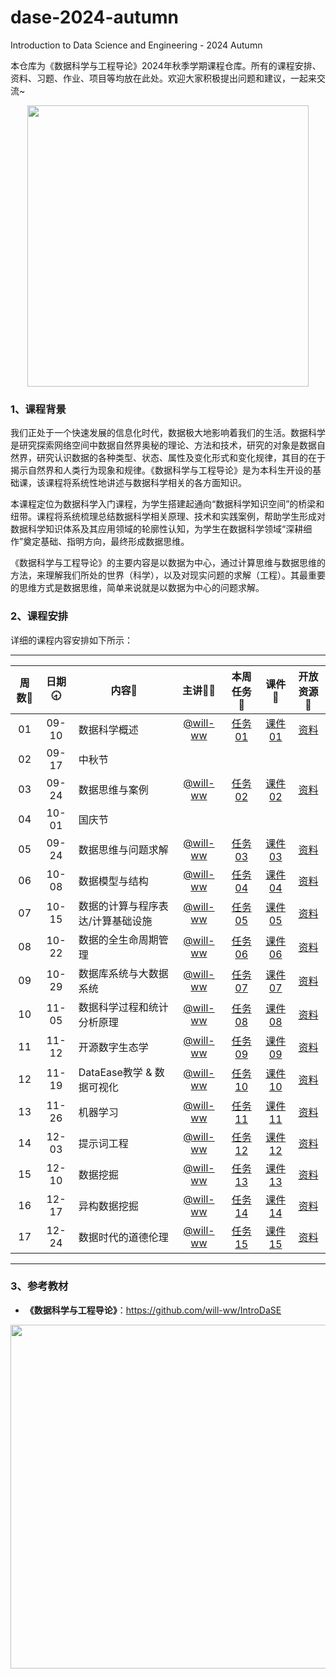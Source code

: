 # dase-2024-autumn
Introduction to Data Science and Engineering - 2024 Autumn

本仓库为《数据科学与工程导论》2024年秋季学期课程仓库。所有的课程安排、资料、习题、作业、项目等均放在此处。欢迎大家积极提出问题和建议，一起来交流~

<div align=center>
<img src="https://github.com/X-lab2017/ds-2023-autumn/assets/15010826/4d17645c-b064-4331-8565-ebd2de2cb113" width="450px">
</div>

### 1、课程背景

我们正处于一个快速发展的信息化时代，数据极大地影响着我们的生活。数据科学是研究探索网络空间中数据自然界奥秘的理论、方法和技术，研究的对象是数据自然界，研究认识数据的各种类型、状态、属性及变化形式和变化规律，其目的在于揭示自然界和人类行为现象和规律。《数据科学与工程导论》是为本科生开设的基础课，该课程将系统性地讲述与数据科学相关的各方面知识。

本课程定位为数据科学入门课程，为学生搭建起通向“数据科学知识空间”的桥梁和纽带。课程将系统梳理总结数据科学相关原理、技术和实践案例，帮助学生形成对数据科学知识体系及其应用领域的轮廓性认知，为学生在数据科学领域“深耕细作”奠定基础、指明方向，最终形成数据思维。

《数据科学与工程导论》的主要内容是以数据为中心，通过计算思维与数据思维的方法，来理解我们所处的世界（科学），以及对现实问题的求解（工程）。其最重要的思维方式是数据思维，简单来说就是以数据为中心的问题求解。

### 2、课程安排

详细的课程内容安排如下所示：

---


| 周数📆 | 日期🕣 | 内容📒                             |                 主讲💂‍♂️                  |                            本周任务 📌                             |                                                                                        课件📘                                                                                        |                                开放资源📂                                 |
| :---: | :---: | --------------------------------- | :------------------------------------: | :---------------------------------------------------------------: | :---------------------------------------------------------------------------------------------------------------------------------------------------------------------------------: | :----------------------------------------------------------------------: |
|  01   | 09-10 | 数据科学概述                      | [@will-ww](https://github.com/will-ww) | [任务01](https://github.com/X-lab2017/dase-2024-autumn/issues/2)  |                [课件01](https://github.com/X-lab2017/dase-2024-autumn/blob/main/lecture01/01%20%E7%BB%AA%E8%AE%BA%E4%B8%8E%E8%AF%BE%E7%A8%8B%E4%BB%8B%E7%BB%8D.pdf)                 | [资料](https://github.com/X-lab2017/dase-2024-autumn/tree/main/recourse) |
|  02   | 09-17 | 中秋节                            |                                        |                                                                   |                                                                                                                                                                                     |                                                                          |
|  03   | 09-24 | 数据思维与案例                    | [@will-ww](https://github.com/will-ww) | [任务02](https://github.com/X-lab2017/dase-2024-autumn/issues/8)  |                                                [课件02](https://github.com/X-lab2017/dase-2024-autumn/blob/main/lecture02/绪论.pdf)                                                 | [资料](https://github.com/X-lab2017/dase-2024-autumn/tree/main/recourse) |
|  04   | 10-01 | 国庆节                            |                                        |                                                                   |                                                                                                                                                                                     |                                                                          |
|  05   | 09-24 | 数据思维与问题求解                | [@will-ww](https://github.com/will-ww) | [任务03](https://github.com/X-lab2017/dase-2024-autumn/issues/15) |                                                     [课件03](https://github.com/X-lab2017/dase-2024-autumn/tree/main/lecture03)                                                     | [资料](https://github.com/X-lab2017/dase-2024-autumn/tree/main/recourse) |
|  06   | 10-08 | 数据模型与结构                    | [@will-ww](https://github.com/will-ww) | [任务04](https://github.com/X-lab2017/dase-2024-autumn/issues/15) |                                                     [课件04](https://github.com/X-lab2017/dase-2024-autumn/tree/main/lecture03)                                                     | [资料](https://github.com/X-lab2017/dase-2024-autumn/tree/main/recourse) |
|  07   | 10-15 | 数据的计算与程序表达/计算基础设施 | [@will-ww](https://github.com/will-ww) | [任务05](https://github.com/X-lab2017/dase-2024-autumn/issues/19) |                                                     [课件05](https://github.com/X-lab2017/dase-2024-autumn/tree/main/lecture04)                                                     | [资料](https://github.com/X-lab2017/dase-2024-autumn/tree/main/recourse) |
|  08   | 10-22 | 数据的全生命周期管理              | [@will-ww](https://github.com/will-ww) | [任务06](https://github.com/X-lab2017/dase-2024-autumn/issues/22) |                                                     [课件06](https://github.com/X-lab2017/dase-2024-autumn/tree/main/lecture05)                                                     | [资料](https://github.com/X-lab2017/dase-2024-autumn/tree/main/recourse) |
|  09   | 10-29 | 数据库系统与大数据系统            | [@will-ww](https://github.com/will-ww) | [任务07](https://github.com/X-lab2017/dase-2024-autumn/issues/25) |                                                     [课件07](https://github.com/X-lab2017/dase-2024-autumn/tree/main/lecture06)                                                     | [资料](https://github.com/X-lab2017/dase-2024-autumn/tree/main/recourse) |
|  10   | 11-05 | 数据科学过程和统计分析原理        | [@will-ww](https://github.com/will-ww) | [任务08](https://github.com/X-lab2017/dase-2024-autumn/issues/28) |                                                     [课件08](https://github.com/X-lab2017/dase-2024-autumn/tree/main/lecture07)                                                     | [资料](https://github.com/X-lab2017/dase-2024-autumn/tree/main/recourse) |
|  11   | 11-12 | 开源数字生态学                    | [@will-ww](https://github.com/will-ww) | [任务09](https://github.com/X-lab2017/dase-2024-autumn/issues/29) | [课件09](https://github.com/X-lab2017/dase-2024-autumn/blob/main/lecture08/%E5%BC%80%E6%BA%90%E6%95%B0%E5%AD%97%E7%94%9F%E6%80%81%E5%AD%A6%20%26%20%E5%A4%A7%E4%BD%9C%E4%B8%9A.pdf) | [资料](https://github.com/X-lab2017/dase-2024-autumn/tree/main/recourse) |
|  12   | 11-19 | DataEase教学 & 数据可视化         | [@will-ww](https://github.com/will-ww) | [任务10](https://github.com/X-lab2017/dase-2024-autumn/issues/30) |                                                     [课件10](https://github.com/X-lab2017/dase-2024-autumn/tree/main/lecture09)                                                     | [资料](https://github.com/X-lab2017/dase-2024-autumn/tree/main/recourse) |
|  13   | 11-26 | 机器学习                          | [@will-ww](https://github.com/will-ww) | [任务11](https://github.com/X-lab2017/dase-2024-autumn/issues/35) |                                                     [课件11](https://github.com/X-lab2017/dase-2024-autumn/tree/main/lecture10)                                                     | [资料](https://github.com/X-lab2017/dase-2024-autumn/tree/main/recourse) |
|  14   | 12-03 | 提示词工程                        | [@will-ww](https://github.com/will-ww) | [任务12](https://github.com/X-lab2017/dase-2024-autumn/issues/39) |                                                     [课件12](https://github.com/X-lab2017/dase-2024-autumn/tree/main/lecture11)                                                     | [资料](https://github.com/X-lab2017/dase-2024-autumn/tree/main/recourse) |
|  15   | 12-10 | 数据挖掘                          | [@will-ww](https://github.com/will-ww) | [任务13](https://github.com/X-lab2017/dase-2024-autumn/issues/41) |                                                     [课件13](https://github.com/X-lab2017/dase-2024-autumn/tree/main/lecture12)                                                     | [资料](https://github.com/X-lab2017/dase-2024-autumn/tree/main/recourse) |
|  16   | 12-17 | 异构数据挖掘                      | [@will-ww](https://github.com/will-ww) | [任务14](https://github.com/X-lab2017/dase-2024-autumn/issues/43) |                                                     [课件14](https://github.com/X-lab2017/dase-2024-autumn/tree/main/lecture13)                                                     | [资料](https://github.com/X-lab2017/dase-2024-autumn/tree/main/recourse) |
|  17   | 12-24 | 数据时代的道德伦理                | [@will-ww](https://github.com/will-ww) | [任务15](https://github.com/X-lab2017/dase-2024-autumn/issues/43) |                                                     [课件15](https://github.com/X-lab2017/dase-2024-autumn/tree/main/lecture14)                                                     | [资料](https://github.com/X-lab2017/dase-2024-autumn/tree/main/recourse) |
---


### 3、参考教材

- **《数据科学与工程导论》**：https://github.com/will-ww/IntroDaSE

<div align=center>
<img src="https://github.com/X-lab2017/ds-2023-autumn/assets/15010826/10aa5862-d514-493b-a119-fb40d9f17499" width="550px">
</div>

